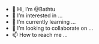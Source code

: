 - 👋 Hi, I’m @Bathtu
- 👀 I’m interested in ...
- 🌱 I’m currently learning ...
- 💞️ I’m looking to collaborate on ...
- 📫 How to reach me ...

<!---
Bathtu/Bathtu is a ✨ special ✨ repository because its `README.md` (this file) appears on your GitHub profile.
You can click the Preview link to take a look at your changes.
--->
